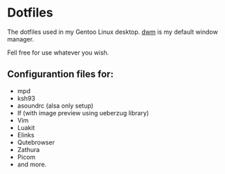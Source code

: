 # Dotfiles
The dotfiles used in my Gentoo Linux desktop. [dwm](https://github.com/fabioesantos/dwm) is my default window manager.

Fell free for use whatever you wish.

## Configurantion files for:

* mpd
* ksh93
* asoundrc (alsa only setup)
* lf (with image preview using ueberzug library)
* Vim
* Luakit
* Elinks
* Qutebrowser
* Zathura
* Picom
* and more.
